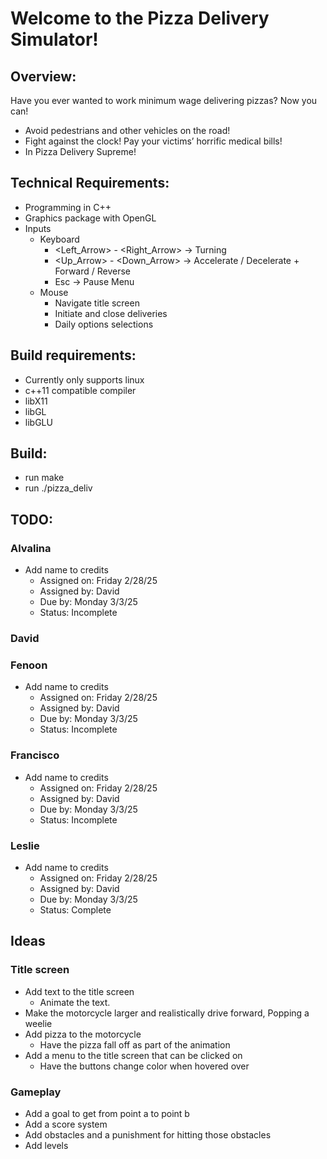 # Welcome to the Pizza Delivery Simulator!
## Overview:
Have you ever wanted to work minimum wage delivering pizzas? 
Now you can! 
* Avoid pedestrians and other vehicles on the road! 
* Fight against the clock! Pay your victims’ horrific medical bills! 
* In Pizza Delivery Supreme!

## Technical Requirements:
* Programming in C++
* Graphics package with OpenGL
* Inputs
    * Keyboard
        * \<Left\_Arrow\> - \<Right\_Arrow\> -> Turning
        * \<Up\_Arrow\> - \<Down\_Arrow\> -> Accelerate / Decelerate + Forward / Reverse
        * Esc -> Pause Menu
    *   Mouse
        * Navigate title screen
        * Initiate and close deliveries
        * Daily options selections

## Build requirements:
* Currently only supports linux
* c++11 compatible compiler
* libX11
* libGL
* libGLU

## Build:
* run make
* run ./pizza\_deliv

## TODO:

### Alvalina
* Add name to credits
    * Assigned on: Friday 2/28/25
    * Assigned by: David
    * Due by:      Monday 3/3/25
    * Status:      Incomplete

### David

### Fenoon
* Add name to credits
    * Assigned on: Friday 2/28/25
    * Assigned by: David
    * Due by:      Monday 3/3/25
    * Status:      Incomplete

### Francisco
* Add name to credits
    * Assigned on: Friday 2/28/25
    * Assigned by: David
    * Due by:      Monday 3/3/25
    * Status:      Incomplete

### Leslie
* Add name to credits
    * Assigned on: Friday 2/28/25
    * Assigned by: David
    * Due by:      Monday 3/3/25
    * Status:      Complete

## Ideas
### Title screen 
* Add text to the title screen
    * Animate the text.
* Make the motorcycle larger and realistically drive forward,
    Popping a weelie
* Add pizza to the motorcycle
    * Have the pizza fall off as part of the animation
* Add a menu to the title screen that can be clicked on
    * Have the buttons change color when hovered over
### Gameplay
* Add a goal to get from point a to point b
* Add a score system
* Add obstacles and a punishment for hitting those obstacles
* Add levels
